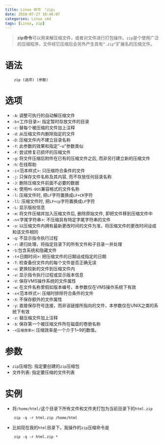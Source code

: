 ```yaml
---
title: Linux 命令 「zip」
date: 2018-07-27 10:48:07
categories: Linux cmd
tags: [Linux, zip]
---
```


> **zip命令**可以用来解压缩文件，或者对文件进行打包操作。`zip`是个使用广泛的压缩程序，文件经它压缩后会另外产生具有`“.zip”`扩展名的压缩文件。

<!-- more -->

# 语法

```
    zip (选项) (参数)
```

# 选项

- `-A`: 调整可执行的自动解压缩文件
- `-b`<工作目录>: 指定暂时存放文件的目录
- `-c`: 替每个被压缩的文件加上注释
- `-d`: 从压缩文件内删除指定的文件
- `-D`: 压缩文件内不建立目录名称
- `-f`: 此参数的效果和指定"-u"参数类似
- `-F`: 尝试修复已损坏的压缩文件
- `-g`: 将文件压缩后附件在已有的压缩文件之后, 而非另行建立新的压缩文件
- `-h`: 在线帮助
- `-i`<范本样式>: 只压缩符合条件的文件
- `-j`: 只保存文件名称及其内容, 而不存放任何目录名称
- `-J`: 删除压缩文件前面不必要的数据
- `-k`: 使用`MS-DOS`兼容格式的文件名称
- `-l`: 压缩文件时, 把`LF`字符置换成`LF+CR`字符
- `-ll`: 压缩文件时, 把`LF+cp`字符置换成`LF`字符
- `-L`: 显示版权信息
- `-m`: 将文件压缩并加入压缩文件后, 删除原始文件, 即把文件移到压缩文件中
- `-n`<字尾字符串>: 不压缩具有特定字尾字符串的文件
- `-o`: 以压缩文件内拥有最新更改时间的文件为准，将压缩文件的更改时间设成和该文件相同
- `-q`: 不显示指令执行过程
- `-r`: 递归处理，将指定目录下的所有文件和子目录一并处理
- `-S`:包含系统和隐藏文件
- `-t`<日期时间>: 把压缩文件的日期设成指定的日期
- `-T`: 检查备份文件内的每个文件是否正确无误
- `-u`: 更换较新的文件到压缩文件内
- `-v`: 显示指令执行过程或显示版本信息
- `-V`: 保存VMS操作系统的文件属性
- `-w`: 在文件名称里假如版本编号，本参数仅在VMS操作系统下有效
- `-x`<范本样式>: 压缩时排除符合条件的文件
- `-X`: 不保存额外的文件属性
- `-y`: 直接保存符号连接，而非该链接所指向的文件，本参数仅在UNIX之类的系统下有效
- `-z`: 替压缩文件加上注释
- `-$`: 保存第一个被压缩文件所在磁盘的卷册名称
- `-<压缩效率>`: 压缩效率是一个介于1~9的数值。


# 参数

- `zip`压缩包: 指定要创建的`zip`压缩包
- 文件列表: 指定要压缩的文件列表

# 实例

- 将`/home/html/`这个目录下所有文件和文件夹打包为当前目录下的`html.zip`

```
    zip -q -r html.zip /home/html
```

- 比如现在我的`html`目录下，我操作的`zip`压缩命令是

```
    zip -q -r html.zip *
```

